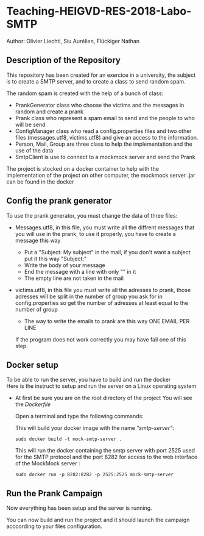 # Teaching-HEIGVD-RES-2018-Labo-SMTP

Author: Olivier Liechti, Siu Aurélien, Flückiger Nathan

## Description of the Repository

This repository has been created for an exercice in a university, the subject is to create a SMTP server, and to create a class to send random spam.

The random spam is created with the help of a bunch of class:

* PrankGenerator class who choose the victims and the messages in random and create a prank
* Prank class who represent a spam email to send and the people to who will be send
* ConfigManager class who read a config.properties files and two other files (messages.utf8, victims.utf8) 
and give an access to the information.
* Person, Mail, Group are three class to help the implementation and the use of the data
* SmtpClient is use to connect to a mockmock server and send the Prank

The project is stocked on a docker container to help with the implementation of the project on other computer, the mockmock server .jar can be found in the docker


## Config the prank generator

To use the prank generator, you must change the data of three files:

* Messages.utf8, in this file, you must write all the diffrent messages that you will use in the prank, to use it properly, you have to create a message this way
	*  Put a "Subject: My subject" in the mail, if you don't want a subject put it this way "Subject:"
	* Write the body of your message
	* End the message with a line with only "" in it
	* The empty line are not taken in the mail

* victims.utf8, in this file you must write all the adresses to prank, those adresses will be split in the number of group you ask for in config.properties so get the number of adresses at least equal to the number of group
	* The way to write the emails to prank are this way ONE EMAIL PER LINE

	If the program does not work correctly you may have fail one of this step.

## Docker setup
To be able to run the server, you have to build and run the docker  
Here is the instruct to setup and run the server on a Linux operating system  

* At first be sure you are on the root directory of the project
You will see the _Dockerfile_

  Open a terminal and type the following commands:

  This will build your docker image with the name _"smtp-server"_: 

	`sudo docker build -t mock-smtp-server . `
	
	This will run the docker containing the smtp server with port 2525 used for the SMTP protocol 
 and the port 8282 for access to the web interface of the MockMock server :
 
	`sudo docker run -p 8282:8282 -p 2525:2525 mock-smtp-server`

## Run the Prank Campaign

Now everything has been setup and the server is running.

You can now build and run the project and it should launch the campaign acccording to your files configuration.
